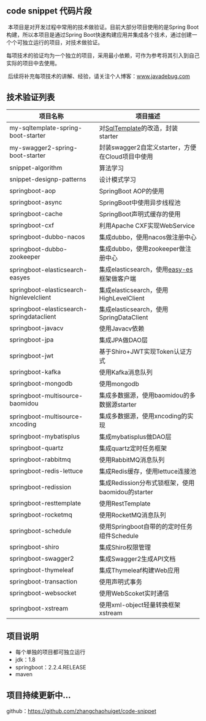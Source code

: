 ## code snippet 代码片段

​		本项目是对开发过程中常用的技术做验证。目前大部分项目使用的是Spring Boot构建，所以本项目是通过Spring Boot快速构建应用并集成各个技术，通过创建一个个可独立运行的项目，对技术做验证。

​		每项技术的验证均为一个独立的项目，采用最小依赖，可作为参考将其引入到自己实际的项目中去使用。

​		后续将补充每项技术的讲解、经验，请关注个人博客：www.javadebug.com

## 技术验证列表

| 项目名称                                  | 项目描述                                                     |
| ----------------------------------------- | ------------------------------------------------------------ |
| my-sqltemplate-spring-boot-starter        | 对[SqlTemplate](https://gitee.com/link?target=https%3A%2F%2Fgithub.com%2Fwenzuojing%2FSqlTemplate)的改造，封装starter |
| my-swagger2-spring-boot-starter           | 封装swagger2自定义starter，方便在Cloud项目中使用             |
| snippet-algorithm                         | 算法学习                                                     |
| snippet-designp-patterns                  | 设计模式学习                                                 |
| springboot-aop                            | SpringBoot AOP的使用                                         |
| springboot-async                          | SpringBoot中使用异步线程池                                   |
| springboot-cache                          | SpringBoot声明式缓存的使用                                   |
| springboot-cxf                            | 利用Apache CXF实现WebService                                 |
| springboot-dubbo-nacos                    | 集成dubbo，使用nacos做注册中心                               |
| springboot-dubbo-zookeeper                | 集成dubbo，使用zookeeper做注册中心                           |
| springboot-elasticsearch-easyes           | 集成elasticsearch，使用[easy-es](https://www.easy-es.cn/)框架做客户端 |
| springboot-elasticsearch-hignlevelclient  | 集成elasticsearch，使用HighLevelClient                       |
| springboot-elasticsearch-springdataclient | 集成elasticsearch，使用SpringDataClient                      |
| springboot-javacv                         | 使用Javacv依赖                                               |
| springboot-jpa                            | 集成JPA做DAO层                                               |
| springboot-jwt                            | 基于Shiro+JWT实现Token认证方式                               |
| springboot-kafka                          | 使用Kafka消息队列                                            |
| springboot-mongodb                        | 使用mongodb                                                  |
| springboot-multisource-baomidou           | 集成多数据源，使用baomidou的多数据源starter                  |
| springboot-multisource-xncoding           | 集成多数据源，使用xncoding的实现                             |
| springboot-mybatisplus                    | 集成mybatisplus做DAO层                                       |
| springboot-quartz                         | 集成quartz定时任务框架                                       |
| springboot-rabbitmq                       | 使用RabbitMQ消息队列                                         |
| springboot-redis-lettuce                  | 集成Redis缓存，使用lettuce连接池                             |
| springboot-redission                      | 集成Redission分布式锁框架，使用baomidou的starter             |
| springboot-resttemplate                   | 使用RestTemplate                                             |
| springboot-rocketmq                       | 使用RocketMQ消息队列                                         |
| springboot-schedule                       | 使用Springboot自带的的定时任务组件Schedule                   |
| springboot-shiro                          | 集成Shiro权限管理                                            |
| springboot-swagger2                       | 集成Swagger2生成API文档                                      |
| springboot-thymeleaf                      | 集成Thymeleaf构建Web应用                                     |
| springboot-transaction                    | 使用声明式事务                                               |
| springboot-websocket                      | 使用WebScoket实时通信                                        |
| springboot-xstream                        | 使用xml-object轻量转换框架xstream                            |



## 项目说明

- 每个单独的项目都可独立运行
- jdk：1.8
- springboot：2.2.4.RELEASE
- maven



## 项目持续更新中...
github：https://github.com/zhangchaohuiget/code-snippet
